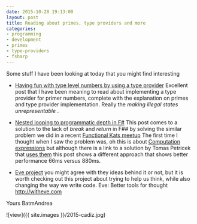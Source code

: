 ```yaml
---
date: 2015-10-28 19:13:00
layout: post
title: Reading about primes, type providers and more
categories:
- programming
- development
- primes
- type-providers
- fsharp
---
```


Some stuff I have been looking at today that you might find interesting

* [Having fun with type level numbers by using a type provider](http://gettingsharper.de/2014/12/19/having-fun-with-type-level-numbers-using-a-type-provider/)
Excellent post that I have been meaning to read about implementing a type provider for primer numbers, complete with the explanation on primes and type provider implementation. Really the *making illegal states unrepresentable* .

* [Nested looping to programmatic depth in F#](http://latkin.org/blog/2014/12/26/nested-looping-to-programmatic-depth-in-f/) This post comes to a solution to the lack of _break_ and _return_ in F## by solving the similar problem we did in a recent [Functional Kats meetup](http://www.meetup.com/FunctionalKats/events/225465966/) The first time I thought when I saw the problem was, oh this is about [Computation expressions](fsharpforfunandprofit.com/posts/computation-expressions-intro/) but although there is a link to a solution by Tomas Petricek that [uses them](http://tomasp.net/blog/imperative-i-return.aspx/) this post shows a different approach that shows better performance 66ms versus 880ms.  

* [Eve project](https://github.com/witheve/Eve) you might agree with they ideas behind it or not, but it is worth checking out this project about trying to help us think, while also changing the way we write code. Eve: Better tools for thought http://witheve.com



Yours BatmAndrea

![view]({{ site.images }}/2015-cadiz.jpg)
